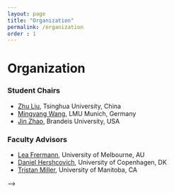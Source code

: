 ```yaml
---
layout: page
title: "Organization"
permalink: /organization
order : 1
---
```

# Organization

### Student Chairs
- [Zhu Liu](https://juniperliuzhu.netlify.app/), Tsinghua University, China
- [Mingyang Wang](https://mingyang-wang26.github.io/), LMU Munich, Germany
- [Jin Zhao](), Brandeis University, USA

### Faculty Advisors 
- [Lea Frermann](https://www.frermann.de/), University of Melbourne, AU
- [Daniel Hershcovich](https://danielhers.github.io/), University of Copenhagen, DK
- [Tristan Miller](https://logological.org/), University of Manitoba, CA
<!-- 
### Mentors for Student Participants
Thanks again to all the mentors who helped out!

- Naomi Saphra
- Rob van der Goot
- Sweta Agrawal
- Fernando Alva-Manchego
- Maria Barrett
- Valerio Basile
- Greg Durrett
- Agnieszka Falenska
- Biaoyan Fang
- Marco Gaido
- Dan Goldwasser
- Shujian Huang
- Sujay Kumar Jauhar
- Parisa Kordjamshidi
- Fajri Koto
- Junyi Jessy Li
- Jindřich Libovický
- Bruno Martins
- Shubhanshu Mishra
- Mel Mistica
- Vincent Ng
- Shruti Rijhwani
- Abulhair Saparov
- Tatjana Scheffler
- Priyanka Sen
- Vered Shwartz
- Hanna Suominen
- Mihai Surdeanu
- Bonnie Webber
- Zheng Yuan
- Lea Frermann
- Shikha Bordia
- Marco Basaldella

<!-- **Submission Link for Presubmission Mentorship** - [SoftConf](https://softconf.com/acl3/srw) -->
<!-- 
### Program Committee -->
<!-- 
- Omri Abend
- Youssef Al Hariri
- Parsa Bagherzadeh
- Ahsaas Bajaj
- Jonas Belouadi
- Shikha Bordia
- Agostina Calabrese
- Jon Ander Campos
- Silvia Casola
- Hyundong Cho
- Chris Develder
- Gabriel Doyle
- Ritam Dutt
- Francesca Franzon
- Yoshinari Fujinuma
- Aina Garí Soler
- Jonas Groschwitz
- Ivan Habernal
- Dirk Hovy
- Tunazzina Islam
- Labiba Jahan
- Jyoti Jha
- Abhinav Joshi
- Patrick Kahardipraja
- Fajri Koto
- Maria Kunilovskaya
- Alexandra Lavrentovich
- Manling Li
- Robert Litschko
- Chunhua Liu
- Robert L Logan IV
- Nicholas Lourie
- Qing Lyu
- Arya D. McCarthy
- Tsvetomila Mihaylova
- Shubhanshu Mishra
- Amita Misra
- Masaaki Nagata
- Nihal V. Nayak
- Mariana Neves
- Vincent Nguyen
- Kiet Nguyen
- Maria Leonor Pacheco
- Ben Peters
- Adithya Pratapa
- Hossein Rouhizadeh
- Michael Sejr Schlichtkrull
- Mayank Soni
- Cesare Spinoso-Di Piano
- Marija Stanojevic
- Dage Särg
- Shabnam Tafreshi
- Hao Tan
- Thinh Hung Truong
- Sowmya Vajjala
- Andrea Varga
- Francielle Vargas
- Zhiruo Wang
- Steven Wilson
- Wenting Ye
- Hiyori Yoshikawa
- Zenan Zhai
- Mike Zhang
- Zixuan Zhang
- Rongxin Zhu
- Ibrahim Abu Farha
- Sedeeq Al-khazraji
- Abeer Aldayel
- Begoña Altuna
- Fernando Alva-Manchego
- Evelin Amorim
- Tatiana Anikina
- Valerio Basile
- Tim Baumgärtner
- Rachel Bawden
- Shabnam Behzad
- Uri Berger
- Gabriel Bernier-Colborne
- Terra Blevins
- Ronald Cardenas
- Alessandra Teresa Cignarella
- Xiang Dai
- Alok Debnath
- Bonaventure F. P. Dossou
- Micha Elsner
- Neele Falk
- Antonio Farinhas
- Iker García-Ferrero
- Esam Ghaleb
- Anmol Goel
- Matt Grenander
- Xudong Han
- Dieuwke Hupkes
- Joseph Marvin Imperial
- Nitish Joshi
- Ehsan Kamalloo
- Haoqiang Kang
- Sarvnaz Karimi
- Borhan Kazimipour
- Anirudh Vishal Khatry
- Prashant Kodali
- Mamoru Komachi
- Mascha Kurpicz-Briki
- Celine Lee
- Richard Leibbrandt
- Christoph Leiter
- Jasy Suet Yan Liew
- Zheng Wei Lim
- Lucy Lin
- Tatiana Litvinova
- Lara Martin
- Sandeep Mathias
- Nikhil Mehta
- William Merrill
- Gosse Minnema
- Adib Mosharrof
- Aitor Ormazabal
- Artemis Panagopoulou
- Sara Papi
- Tanmay Parekh
- Ian Porada
- YIYUAN PU
- Rajkumar Pujari
- Yusu Qian
- Sunny Rai
- Surangika Ranathunga
- Hayley Ross
- Shamik Roy
- Andreas Rücklé
- Philipp Sadler
- Oscar Sainz
- Sashank Santhanam
- Abulhair Saparov
- Ryohei Sasano
- Tatjana Scheffler
- Sina Sheikholeslami
- Chenglei Si
- Tejas Srinivasan
- Vivek Srivastava
- Ashima Suvarna
- Stan Szpakowicz
- Koichi Takeda
- Zeerak Talat
- Evgeniia Tokarchuk
- Saranya Venkatraman
- Takashi Wada
- Yuxia Wang
- Jun Wang
- Zhuohan Xie
- Rui Xing
- Yue Yang
- ran zhang
- Zheng Zhao
- Danna Zheng
- Zhong Zhou
- Elena Zotova --> -->